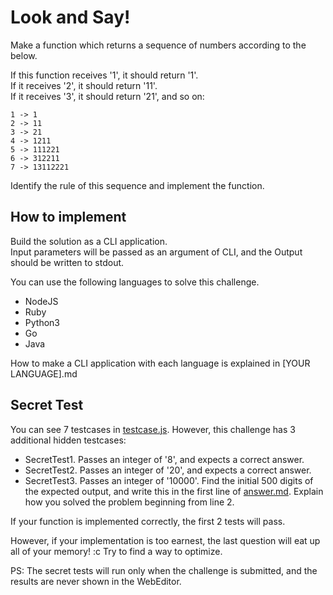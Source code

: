 # Look and Say!

Make a function which returns a sequence of numbers according to the below.

If this function receives '1', it should return '1'.   
If it receives '2', it should return '11'.  
If it receives '3', it should return '21', and so on:

```
1 -> 1
2 -> 11
3 -> 21
4 -> 1211
5 -> 111221
6 -> 312211
7 -> 13112221
```

Identify the rule of this sequence and implement the function.

## How to implement
Build the solution as a CLI application.  
Input parameters will be passed as an argument of CLI, and
the Output should be written to stdout.

You can use the following languages to solve this challenge.

- NodeJS
- Ruby
- Python3
- Go
- Java

How to make a CLI application with each language is explained in [YOUR LANGUAGE].md

## Secret Test
You can see 7 testcases in [testcase.js](test/testcase.js).
However, this challenge has 3 additional hidden testcases:

- SecretTest1. Passes an integer of '8', and expects a correct answer.
- SecretTest2. Passes an integer of '20', and expects a correct answer.
- SecretTest3. Passes an integer of '10000'. Find the initial 500 digits of the expected output, and write this in the first line of [answer.md](answer.md). Explain how you solved the problem beginning from line 2.

If your function is implemented correctly, the first 2 tests will pass.

However, if your implementation is too earnest, the last question will eat up all of your memory! :c
Try to find a way to optimize.

PS:
The secret tests will run only when the challenge is submitted,
and the results are never shown in the WebEditor.

